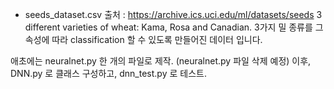 

* seeds_dataset.csv
    출처 : https://archive.ics.uci.edu/ml/datasets/seeds
    3 different varieties of wheat: Kama, Rosa and Canadian.
    3가지 밀 종류를 그 속성에 따라 classification 할 수 있도록 만들어진 데이터 입니다.



애초에는 neuralnet.py 한 개의 파일로 제작. (neuralnet.py 파일 삭제 예정)
이후, DNN.py 로 클래스 구성하고, dnn_test.py 로 테스트.
